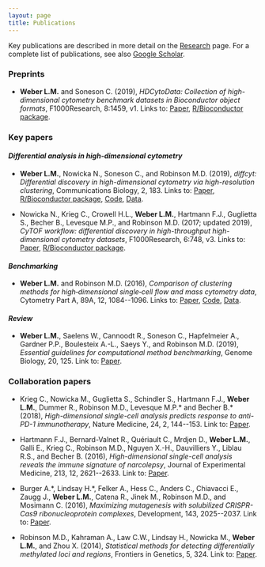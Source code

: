 ```yaml
---
layout: page
title: Publications
---
```



Key publications are described in more detail on the [Research](research.html) page. For a complete list of publications, see also [Google Scholar](https://scholar.google.com/citations?user=1vZo3toAAAAJ&hl=en).



### Preprints

- **Weber L.M.** and Soneson C. (2019), *HDCytoData: Collection of high-dimensional cytometry benchmark datasets in Bioconductor object formats*, F1000Research, 8:1459, v1. Links to: [Paper](https://f1000research.com/articles/8-1459), [R/Bioconductor package](http://bioconductor.org/packages/HDCytoData).



### Key papers

#### *Differential analysis in high-dimensional cytometry*

- **Weber L.M.**, Nowicka N., Soneson C., and Robinson M.D. (2019), *diffcyt: Differential discovery in high-dimensional cytometry via high-resolution clustering*, Communications Biology, 2, 183. Links to: [Paper](https://www.nature.com/articles/s42003-019-0415-5), [R/Bioconductor package](http://bioconductor.org/packages/diffcyt), [Code](https://github.com/lmweber/diffcyt-evaluations), [Data](http://flowrepository.org/id/FR-FCM-ZYL8).

- Nowicka N., Krieg C., Crowell H.L., **Weber L.M.**, Hartmann F.J., Guglietta S., Becher B., Levesque M.P., and Robinson M.D. (2017; updated 2019), *CyTOF workflow: differential discovery in high-throughput high-dimensional cytometry datasets*, F1000Research, 6:748, v3. Links to: [Paper](https://f1000research.com/articles/6-748), [R/Bioconductor package](https://bioconductor.org/packages/cytofWorkflow).


#### *Benchmarking*

- **Weber L.M.** and Robinson M.D. (2016), *Comparison of clustering methods for high‐dimensional single‐cell flow and mass cytometry data*, Cytometry Part A, 89A, 12, 1084--1096. Links to: [Paper](https://onlinelibrary.wiley.com/doi/full/10.1002/cyto.a.23030), [Code](https://github.com/lmweber/cytometry-clustering-comparison), [Data](http://flowrepository.org/id/FR-FCM-ZZPH).


#### *Review*

- **Weber L.M.**, Saelens W., Cannoodt R., Soneson C., Hapfelmeier A., Gardner P.P., Boulesteix A.-L., Saeys Y., and Robinson M.D. (2019), *Essential guidelines for computational method benchmarking*, Genome Biology, 20, 125. Link to: [Paper](https://genomebiology.biomedcentral.com/articles/10.1186/s13059-019-1738-8).



### Collaboration papers

- Krieg C., Nowicka M., Guglietta S., Schindler S., Hartmann F.J., **Weber L.M.**, Dummer R., Robinson M.D., Levesque M.P.\* and Becher B.\* (2018), *High-dimensional single-cell analysis predicts response to anti-PD-1 immunotherapy*, Nature Medicine, 24, 2, 144--153. Link to: [Paper](https://www.nature.com/articles/nm.4466).

- Hartmann F.J., Bernard-Valnet R., Quériault C., Mrdjen D., **Weber L.M.**, Galli E., Krieg C., Robinson M.D., Nguyen X.-H., Dauvilliers Y., Liblau R.S., and Becher B. (2016), *High-dimensional single-cell analysis reveals the immune signature of narcolepsy*, Journal of Experimental Medicine, 213, 12, 2621--2633. Link to: [Paper](http://jem.rupress.org/content/213/12/2621).

- Burger A.\*, Lindsay H.\*, Felker A., Hess C., Anders C., Chiavacci E., Zaugg J., **Weber L.M.**, Catena R., Jinek M., Robinson M.D., and Mosimann C. (2016), *Maximizing mutagenesis with solubilized CRISPR-Cas9 ribonucleoprotein complexes*, Development, 143, 2025--2037. Link to: [Paper](https://dev.biologists.org/content/143/11/2025).

- Robinson M.D., Kahraman A., Law C.W., Lindsay H., Nowicka M., **Weber L.M.**, and Zhou X. (2014), *Statistical methods for detecting differentially methylated loci and regions*, Frontiers in Genetics, 5, 324. Link to: [Paper](https://www.frontiersin.org/articles/10.3389/fgene.2014.00324).


